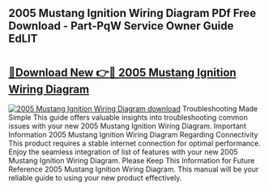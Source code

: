 ## 2005 Mustang Ignition Wiring Diagram PDf Free Download - Part-PqW Service Owner Guide EdLlT

# <h2><a href="http://dfiwjw9.blite.top/?on=2005+Mustang+Ignition+Wiring+Diagram">🔗Download New 👉🔴 2005 Mustang Ignition Wiring Diagram</a></h2>

[![2005 Mustang Ignition Wiring Diagram download](https://i.imgur.com/lujVjoI.png)](http://dfiwjw9.blite.top/?on=2005+Mustang+Ignition+Wiring+Diagram)
Troubleshooting Made Simple This guide offers valuable insights into troubleshooting common issues with your new 2005 Mustang Ignition Wiring Diagram. Important Information 2005 Mustang Ignition Wiring Diagram Regarding Connectivity This product requires a stable internet connection for optimal performance. Enjoy the seamless integration of list of features with your new 2005 Mustang Ignition Wiring Diagram. Please Keep This Information for Future Reference 2005 Mustang Ignition Wiring Diagram. This manual will be your reliable guide to using your new product effectively.
